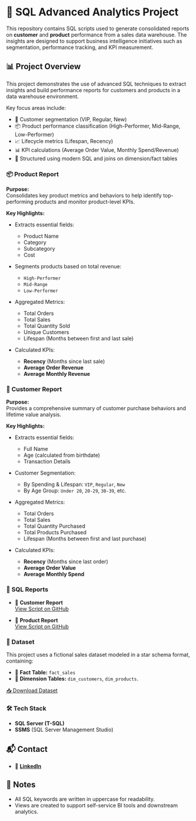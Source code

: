 # 🧾 SQL Advanced Analytics Project

This repository contains SQL scripts used to generate consolidated reports on **customer** and **product** performance from a sales data warehouse. The insights are designed to support business intelligence initiatives such as segmentation, performance tracking, and KPI measurement.



## 📊 Project Overview

This project demonstrates the use of advanced SQL techniques to extract insights and build performance reports for customers and products in a data warehouse environment.

Key focus areas include:

- 🚀 Customer segmentation (VIP, Regular, New)
- 📦 Product performance classification (High-Performer, Mid-Range, Low-Performer)
- 📈 Lifecycle metrics (Lifespan, Recency)
- 📊 KPI calculations (Average Order Value, Monthly Spend/Revenue)
- 🧱 Structured using modern SQL and joins on dimension/fact tables

### 📦 Product Report

**Purpose:**  
Consolidates key product metrics and behaviors to help identify top-performing products and monitor product-level KPIs.

**Key Highlights:**

- Extracts essential fields:
  - Product Name  
  - Category  
  - Subcategory  
  - Cost
    
- Segments products based on total revenue:
  - `High-Performer`
  - `Mid-Range`
  - `Low-Performer`
    
- Aggregated Metrics:
  - Total Orders  
  - Total Sales  
  - Total Quantity Sold  
  - Unique Customers  
  - Lifespan (Months between first and last sale)
    
- Calculated KPIs:
  - **Recency** (Months since last sale)  
  - **Average Order Revenue**  
  - **Average Monthly Revenue**



### 👤 Customer Report

**Purpose:**  
Provides a comprehensive summary of customer purchase behaviors and lifetime value analysis.

**Key Highlights:**

- Extracts essential fields:
  - Full Name  
  - Age (calculated from birthdate)  
  - Transaction Details  
- Customer Segmentation:
  - By Spending & Lifespan: `VIP`, `Regular`, `New`
  - By Age Group: `Under 20`, `20-29`, `30-39`, etc.
- Aggregated Metrics:
  - Total Orders  
  - Total Sales  
  - Total Quantity Purchased  
  - Total Products Purchased  
  - Lifespan (Months between first and last purchase)
    
- Calculated KPIs:
  - **Recency** (Months since last order)  
  - **Average Order Value**  
  - **Average Monthly Spend**



### 📂 SQL Reports

- 📄 **Customer Report**  
  [View Script on GitHub](https://github.com/Injamam001/SQL_Advanced_Analytics_Project/blob/main/sql_script_ssms/customer_report.sql)

- 📄 **Product Report**  
  [View Script on GitHub](https://github.com/Injamam001/SQL_Advanced_Analytics_Project/blob/main/sql_script_ssms/product_report.sql)


### 📁 Dataset

This project uses a fictional sales dataset modeled in a star schema format, containing:

- 🧾 **Fact Table:** `fact_sales`
- 🧍 **Dimension Tables:** `dim_customers`, `dim_products`.

[📥 Download Dataset](https://github.com/Injamam001/SQL_Advanced_Analytics_Project/tree/main/dataset)



### 🛠 Tech Stack

- **SQL Server (T-SQL)**
- **SSMS** (SQL Server Management Studio)



## 📬 Contact

- 💼 [**LinkedIn**](https://www.linkedin.com/in/i-haque/)

## 📌 Notes

- All SQL keywords are written in uppercase for readability.
- Views are created to support self-service BI tools and downstream analytics.

